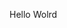 Hello Wolrd























































































































































































































































































































































































































































































































































































































































































































































































































































































































































































































































































































































































































































































































































































































































































































































































































































































































































































































































































































































































































































































































































































































































































































































































































































































































































































































































































































































































































































































































































































































